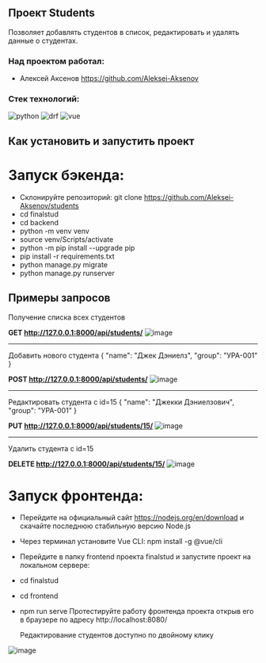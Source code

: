 
## Проект Students

Позволяет добавлять студентов в список, редактировать и удалять данные о студентах.

### Над проектом работал:

- Алексей Аксенов
  https://github.com/Aleksei-Aksenov

### Стек технологий:

![python](https://user-images.githubusercontent.com/86766017/175810761-2a172f41-70a4-47d9-9c70-e645f018a5e4.svg)
![drf](https://user-images.githubusercontent.com/86766017/175810765-3c6dc2fd-9484-4487-beff-202db318fd56.svg)
![vue](https://img.shields.io/badge/Vue.js-35495E?style=for-the-badge&logo=vuedotjs&logoColor=4FC08D.svg)

## Как установить и запустить проект

# Запуск бэкенда:

- Склонируйте репозиторий: git clone https://github.com/Aleksei-Aksenov/students
- cd finalstud
- cd backend
- python -m venv venv
- source venv/Scripts/activate
- python -m pip install --upgrade pip
- pip install -r requirements.txt
- python manage.py migrate
- python manage.py runserver

## Примеры запросов

Получение списка всех студентов

**GET http://127.0.0.1:8000/api/students/**
![image](https://github.com/Aleksei-Aksenov/students/assets/99750013/b802dc3d-f2cf-42eb-9b53-baa9a414a9fc)

____
Добавить нового студента
{
    "name": "Джек Дэниелз",
    "group": "УРА-001"
}

**POST http://127.0.0.1:8000/api/students/**
![image](https://github.com/Aleksei-Aksenov/students/assets/99750013/680169f6-664f-4c6f-b4f0-6e95bc60599b)
____
Редактировать студента c id=15
{
    "name": "Джекки Дэниелзович",
    "group": "УРА-001"
}

**PUT http://127.0.0.1:8000/api/students/15/**
![image](https://github.com/Aleksei-Aksenov/students/assets/99750013/1e261752-0716-4069-a70c-4f9e39151f03)
____
Удалить студента c id=15

**DELETE http://127.0.0.1:8000/api/students/15/**
![image](https://github.com/Aleksei-Aksenov/students/assets/99750013/f74214e6-70db-4fda-84ac-85cbc8566729)

# Запуск фронтенда:

- Перейдите на официальный сайт https://nodejs.org/en/download и скачайте последнюю стабильную версию Node.js
- Через терминал установите Vue CLI:  npm install -g @vue/cli
- Перейдите в папку frontend проекта finalstud и запустите проект на локальном сервере:
- cd finalstud
- cd frontend
- npm run serve
  Протестируйте работу фронтенда проекта открыв его в браузере по адресу http://localhost:8080/

  Редактирование студентов доступно по двойному клику
  
![image](https://github.com/Aleksei-Aksenov/students/assets/99750013/a1004c40-96cc-4a77-82f2-4ffd01f1f5b6)
